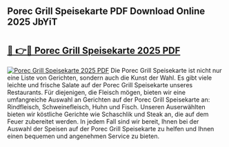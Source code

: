 ## Porec Grill Speisekarte PDF Download Online 2025 JbYiT

# <h2><a href="http://gcck5g3.nevu.top/?p=Porec+Grill+Speisekarte">🔗 👉🔴 Porec Grill Speisekarte 2025 PDF</a></h2>

[![Porec Grill Speisekarte 2025 PDF](https://i.imgur.com/dBaPXMq.png)](http://gcck5g3.nevu.top/?p=Porec+Grill+Speisekarte)
Die Porec Grill Speisekarte ist nicht nur eine Liste von Gerichten, sondern auch die Kunst der Wahl. Es gibt viele leichte und frische Salate auf der Porec Grill Speisekarte unseres Restaurants. Für diejenigen, die Fleisch mögen, bieten wir eine umfangreiche Auswahl an Gerichten auf der Porec Grill Speisekarte an: Rindfleisch, Schweinefleisch, Huhn und Fisch. Unseren Auserwählten bieten wir köstliche Gerichte wie Schaschlik und Steak an, die auf dem Feuer zubereitet werden. In jedem Fall sind wir bereit, Ihnen bei der Auswahl der Speisen auf der Porec Grill Speisekarte zu helfen und Ihnen einen bequemen und angenehmen Service zu bieten.
